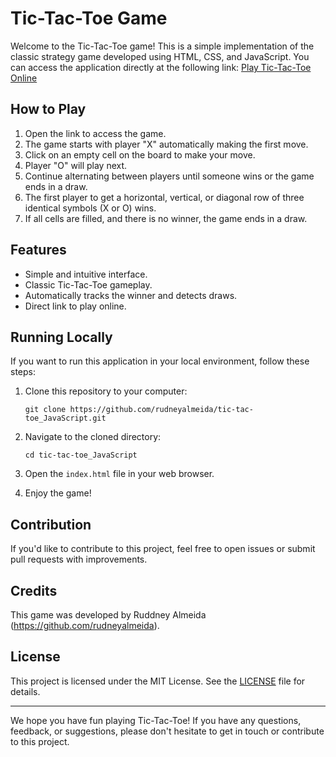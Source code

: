 # Tic-Tac-Toe Game

Welcome to the Tic-Tac-Toe game! This is a simple implementation of the classic strategy game developed using HTML, CSS, and JavaScript. You can access the application directly at the following link: [Play Tic-Tac-Toe Online](https://tic-tac-toe-java-script.vercel.app/)

## How to Play

1. Open the link to access the game.
2. The game starts with player "X" automatically making the first move.
3. Click on an empty cell on the board to make your move.
4. Player "O" will play next.
5. Continue alternating between players until someone wins or the game ends in a draw.
6. The first player to get a horizontal, vertical, or diagonal row of three identical symbols (X or O) wins.
7. If all cells are filled, and there is no winner, the game ends in a draw.

## Features

- Simple and intuitive interface.
- Classic Tic-Tac-Toe gameplay.
- Automatically tracks the winner and detects draws.
- Direct link to play online.

## Running Locally

If you want to run this application in your local environment, follow these steps:

1. Clone this repository to your computer:

   ```
   git clone https://github.com/rudneyalmeida/tic-tac-toe_JavaScript.git
   ```

2. Navigate to the cloned directory:

   ```
   cd tic-tac-toe_JavaScript
   ```

3. Open the `index.html` file in your web browser.

4. Enjoy the game!

## Contribution

If you'd like to contribute to this project, feel free to open issues or submit pull requests with improvements.

## Credits

This game was developed by Ruddney Almeida (https://github.com/rudneyalmeida).

## License

This project is licensed under the MIT License. See the [LICENSE](LICENSE) file for details.

---

We hope you have fun playing Tic-Tac-Toe! If you have any questions, feedback, or suggestions, please don't hesitate to get in touch or contribute to this project.
